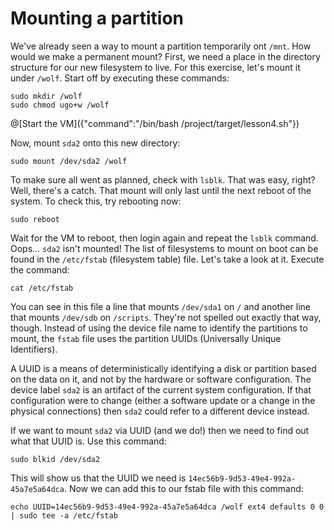 # Mounting a partition
We've already seen a way to mount a partition temporarily ont `/mnt`. How would we make a permanent mount? First, we need a place in the directory structure for our new filesystem to live. For this exercise, let's mount it under `/wolf`. Start off by executing these commands:

```
sudo mkdir /wolf
sudo chmod ugo+w /wolf
```

@[Start the VM]({"command":"/bin/bash /project/target/lesson4.sh"})

Now, mount `sda2` onto this new directory:

```
sudo mount /dev/sda2 /wolf
```

To make sure all went as planned, check with `lsblk`. That was easy, right? Well, there's a catch. That mount will only last until the next reboot of the system. To check this, try rebooting now:

```
sudo reboot
```

Wait for the VM to reboot, then login again and repeat the `lsblk` command. Oops... `sda2` isn't mounted! The list of filesystems to mount on boot can be found in the `/etc/fstab` (filesystem table) file. Let's take a look at it. Execute the command:

```
cat /etc/fstab
```

You can see in this file a line that mounts `/dev/sda1` on `/` and another line that mounts `/dev/sdb` on `/scripts`. They're not spelled out exactly that way, though. Instead of using the device file name to identify the partitions to mount, the `fstab` file uses the partition UUIDs (Universally Unique Identifiers). 

A UUID is a means of deterministically identifying a disk or partition based on the data on it, and not by the hardware or software configuration. The device label `sda2` is an artifact of the current system configuration. If that configuration were to change (either a software update or a change in the physical connections) then `sda2` could refer to a different device instead.

If we want to mount `sda2` via UUID (and we do!) then we need to find out what that UUID is. Use this command:

```
sudo blkid /dev/sda2
```

This will show us that the UUID we need is `14ec56b9-9d53-49e4-992a-45a7e5a64dca`. Now we can add this to our fstab file with this command:

```
echo UUID=14ec56b9-9d53-49e4-992a-45a7e5a64dca /wolf ext4 defaults 0 0 | sudo tee -a /etc/fstab
```
